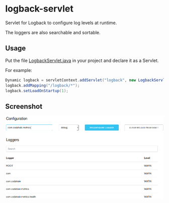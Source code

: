 # logback-servlet

Servlet for Logback to configure log levels at runtime.

The loggers are also searchable and sortable.

## Usage

Put the file [LogbackServlet.java](https://raw.githubusercontent.com/tomsquest/logback-servlet/master/src/main/java/ch/qos/logback/servlet/LogbackServlet.java) in your project and declare it as a Servlet.

For example:

``` java
Dynamic logback = servletContext.addServlet("logback", new LogbackServlet());
logback.addMapping("/logback/*");
logback.setLoadOnStartup(1);
```

## Screenshot

![Logback Servlet Screenshot](logback-servlet.png)